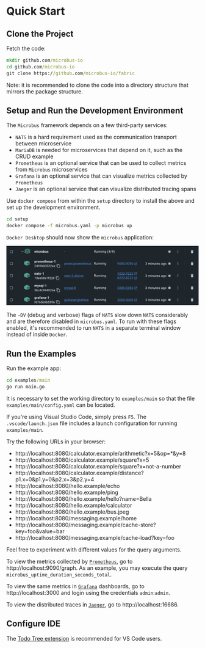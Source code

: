 # Quick Start

## Clone the Project

Fetch the code:

```cmd
mkdir github.com/microbus-io
cd github.com/microbus-io
git clone https://github.com/microbus-io/fabric
```

Note: it is recommended to clone the code into a directory structure that mirrors the package structure.

## Setup and Run the Development Environment

The `Microbus` framework depends on a few third-party services:

* `NATS` is a hard requirement used as the communication transport between microservice
* `MariaDB` is needed for microservices that depend on it, such as the CRUD example
* `Prometheus` is an optional service that can be used to collect metrics from `Microbus` microservices
* `Grafana` is an optional service that can visualize metrics collected by `Prometheus`
* `Jaeger` is an optional service that can visualize distributed tracing spans

Use `docker compose` from within the `setup` directory to install the above and set up the development environment.

```cmd
cd setup
docker compose -f microbus.yaml -p microbus up
```

`Docker Desktop` should now show the `microbus` application:

<img src="quick-start-1.png" width="825">
<p>

The `-DV` (debug and verbose) flags of `NATS` slow down `NATS` considerably and are therefore disabled in `microbus.yaml`. To run with these flags enabled, it's recommended to run `NATS` in a separate terminal window instead of inside `Docker`.

## Run the Examples

Run the example app:

```cmd
cd examples/main
go run main.go
```

It is necessary to set the working directory to `examples/main` so that the file `examples/main/config.yaml` can be located.

If you're using Visual Studio Code, simply press `F5`. The `.vscode/launch.json` file includes a launch configuration for running `examples/main`.

Try the following URLs in your browser:

* http://localhost:8080/calculator.example/arithmetic?x=5&op=*&y=8
* http://localhost:8080/calculator.example/square?x=5
* http://localhost:8080/calculator.example/square?x=not-a-number
* http://localhost:8080/calculator.example/distance?p1.x=0&p1.y=0&p2.x=3&p2.y=4
* http://localhost:8080/hello.example/echo
* http://localhost:8080/hello.example/ping
* http://localhost:8080/hello.example/hello?name=Bella
* http://localhost:8080/hello.example/calculator
* http://localhost:8080/hello.example/bus.jpeg
* http://localhost:8080/messaging.example/home
* http://localhost:8080/messaging.example/cache-store?key=foo&value=bar
* http://localhost:8080/messaging.example/cache-load?key=foo

Feel free to experiment with different values for the query arguments.

To view the metrics collected by [`Prometheus`](https://prometheus.io), go to http://localhost:9090/graph. As an example, you may execute the query `microbus_uptime_duration_seconds_total`.

To view the same metrics in [`Grafana`](https://grafana.com/) dashboards, go to http://localhost:3000 and login using the credentials `admin`:`admin`.

To view the distributed traces in [`Jaeger`](https://www.jaegertracing.io), go to http://localhost:16686.

## Configure IDE

The [Todo Tree extension](https://marketplace.visualstudio.com/items?itemName=Gruntfuggly.todo-tree) is recommended for VS Code users.
